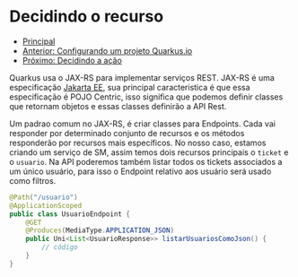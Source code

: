 # Decidindo o recurso

* [Principal](./README.md)
* [Anterior: Configurando um projeto Quarkus.io](./caso-de-uso-1-decidindo-o-recurso.md)
* [Próximo: Decidindo a ação](./caso-de-uso-2-decidindo-a-acao.md)

Quarkus usa o JAX-RS para implementar serviços REST. JAX-RS é uma especificação [Jakarta EE](https://eclipse-ee4j.github.io/jaxrs-api/apidocs/3.0.0/), sua principal caracteristica é que essa especificação é POJO Centric, isso significa que podemos definir classes que retornam objetos e essas classes definirão a API Rest.

Um padrao comum no JAX-RS, é criar classes para Endpoints. Cada vai responder por determinado conjunto de recursos e os métodos responderão por recursos mais específicos. No nosso caso, estamos criando um serviço de SM, assim temos dois recursos principais o `ticket` e o `usuario`. Na API poderemos também listar todos os tickets associados a um único usuário, para isso o Endpoint relativo aos usuário será usado como filtros.

```java
@Path("/usuario")
@ApplicationScoped
public class UsuarioEndpoint {
    @GET
    @Produces(MediaType.APPLICATION_JSON)
    public Uni<List<UsuarioResponse>> listarUsuariosComoJson() {
        // código
    }
}
```